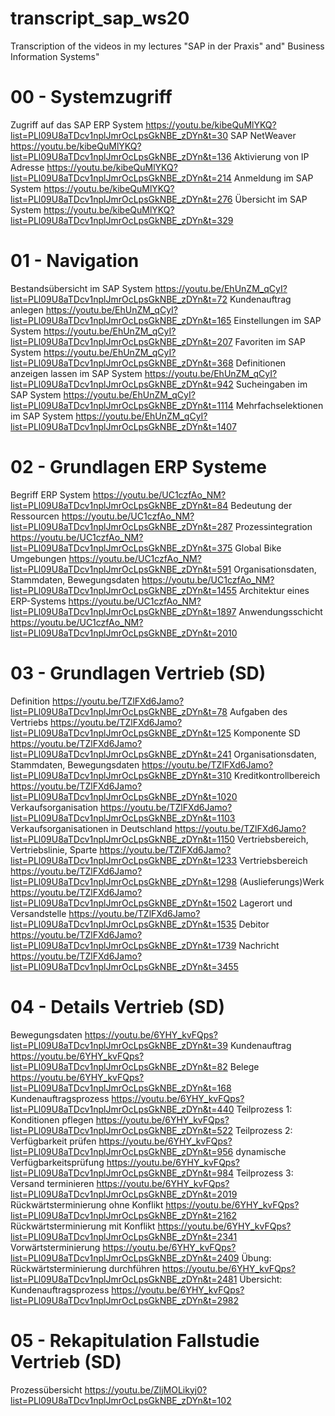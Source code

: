 # transcript_sap_ws20
Transcription of the videos in my lectures "SAP in der Praxis" and" Business Information Systems"
# 00 - Systemzugriff 
Zugriff auf das SAP ERP System https://youtu.be/kibeQuMlYKQ?list=PLl09U8aTDcv1nplJmrOcLpsGkNBE_zDYn&t=30
SAP NetWeaver https://youtu.be/kibeQuMlYKQ?list=PLl09U8aTDcv1nplJmrOcLpsGkNBE_zDYn&t=136
Aktivierung von IP Adresse https://youtu.be/kibeQuMlYKQ?list=PLl09U8aTDcv1nplJmrOcLpsGkNBE_zDYn&t=214
Anmeldung im SAP System https://youtu.be/kibeQuMlYKQ?list=PLl09U8aTDcv1nplJmrOcLpsGkNBE_zDYn&t=276
Übersicht im SAP System https://youtu.be/kibeQuMlYKQ?list=PLl09U8aTDcv1nplJmrOcLpsGkNBE_zDYn&t=329
# 01 - Navigation 
Bestandsübersicht im SAP System https://youtu.be/EhUnZM_qCyI?list=PLl09U8aTDcv1nplJmrOcLpsGkNBE_zDYn&t=72
Kundenauftrag anlegen https://youtu.be/EhUnZM_qCyI?list=PLl09U8aTDcv1nplJmrOcLpsGkNBE_zDYn&t=165
Einstellungen im SAP System https://youtu.be/EhUnZM_qCyI?list=PLl09U8aTDcv1nplJmrOcLpsGkNBE_zDYn&t=207
Favoriten im SAP System https://youtu.be/EhUnZM_qCyI?list=PLl09U8aTDcv1nplJmrOcLpsGkNBE_zDYn&t=368
Definitionen anzeigen lassen im SAP System https://youtu.be/EhUnZM_qCyI?list=PLl09U8aTDcv1nplJmrOcLpsGkNBE_zDYn&t=942
Sucheingaben im SAP System https://youtu.be/EhUnZM_qCyI?list=PLl09U8aTDcv1nplJmrOcLpsGkNBE_zDYn&t=1114
Mehrfachselektionen im SAP System https://youtu.be/EhUnZM_qCyI?list=PLl09U8aTDcv1nplJmrOcLpsGkNBE_zDYn&t=1407
# 02 - Grundlagen ERP Systeme 
Begriff ERP System https://youtu.be/UC1czfAo_NM?list=PLl09U8aTDcv1nplJmrOcLpsGkNBE_zDYn&t=84
Bedeutung der Ressourcen https://youtu.be/UC1czfAo_NM?list=PLl09U8aTDcv1nplJmrOcLpsGkNBE_zDYn&t=287
Prozessintegration https://youtu.be/UC1czfAo_NM?list=PLl09U8aTDcv1nplJmrOcLpsGkNBE_zDYn&t=375
Global Bike Umgebungen https://youtu.be/UC1czfAo_NM?list=PLl09U8aTDcv1nplJmrOcLpsGkNBE_zDYn&t=591
Organisationsdaten, Stammdaten, Bewegungsdaten https://youtu.be/UC1czfAo_NM?list=PLl09U8aTDcv1nplJmrOcLpsGkNBE_zDYn&t=1455
Architektur eines ERP-Systems https://youtu.be/UC1czfAo_NM?list=PLl09U8aTDcv1nplJmrOcLpsGkNBE_zDYn&t=1897
Anwendungsschicht https://youtu.be/UC1czfAo_NM?list=PLl09U8aTDcv1nplJmrOcLpsGkNBE_zDYn&t=2010
# 03 - Grundlagen Vertrieb (SD) 
Definition https://youtu.be/TZlFXd6Jamo?list=PLl09U8aTDcv1nplJmrOcLpsGkNBE_zDYn&t=78
Aufgaben des Vertriebs https://youtu.be/TZlFXd6Jamo?list=PLl09U8aTDcv1nplJmrOcLpsGkNBE_zDYn&t=125
Komponente SD https://youtu.be/TZlFXd6Jamo?list=PLl09U8aTDcv1nplJmrOcLpsGkNBE_zDYn&t=241
Organisationsdaten, Stammdaten, Bewegungsdaten https://youtu.be/TZlFXd6Jamo?list=PLl09U8aTDcv1nplJmrOcLpsGkNBE_zDYn&t=310
Kreditkontrollbereich https://youtu.be/TZlFXd6Jamo?list=PLl09U8aTDcv1nplJmrOcLpsGkNBE_zDYn&t=1020
Verkaufsorganisation https://youtu.be/TZlFXd6Jamo?list=PLl09U8aTDcv1nplJmrOcLpsGkNBE_zDYn&t=1103
Verkaufsorganisationen in Deutschland https://youtu.be/TZlFXd6Jamo?list=PLl09U8aTDcv1nplJmrOcLpsGkNBE_zDYn&t=1150
Vertriebsbereich, Vertriebslinie, Sparte https://youtu.be/TZlFXd6Jamo?list=PLl09U8aTDcv1nplJmrOcLpsGkNBE_zDYn&t=1233
Vertriebsbereich https://youtu.be/TZlFXd6Jamo?list=PLl09U8aTDcv1nplJmrOcLpsGkNBE_zDYn&t=1298
(Auslieferungs)Werk https://youtu.be/TZlFXd6Jamo?list=PLl09U8aTDcv1nplJmrOcLpsGkNBE_zDYn&t=1502
Lagerort und Versandstelle https://youtu.be/TZlFXd6Jamo?list=PLl09U8aTDcv1nplJmrOcLpsGkNBE_zDYn&t=1535
Debitor https://youtu.be/TZlFXd6Jamo?list=PLl09U8aTDcv1nplJmrOcLpsGkNBE_zDYn&t=1739
Nachricht https://youtu.be/TZlFXd6Jamo?list=PLl09U8aTDcv1nplJmrOcLpsGkNBE_zDYn&t=3455
# 04 - Details Vertrieb (SD) 
Bewegungsdaten https://youtu.be/6YHY_kvFQps?list=PLl09U8aTDcv1nplJmrOcLpsGkNBE_zDYn&t=39
Kundenauftrag https://youtu.be/6YHY_kvFQps?list=PLl09U8aTDcv1nplJmrOcLpsGkNBE_zDYn&t=82
Belege https://youtu.be/6YHY_kvFQps?list=PLl09U8aTDcv1nplJmrOcLpsGkNBE_zDYn&t=168
Kundenauftragsprozess https://youtu.be/6YHY_kvFQps?list=PLl09U8aTDcv1nplJmrOcLpsGkNBE_zDYn&t=440
Teilprozess 1: Konditionen pflegen https://youtu.be/6YHY_kvFQps?list=PLl09U8aTDcv1nplJmrOcLpsGkNBE_zDYn&t=522
Teilprozess 2: Verfügbarkeit prüfen https://youtu.be/6YHY_kvFQps?list=PLl09U8aTDcv1nplJmrOcLpsGkNBE_zDYn&t=956
dynamische Verfügbarkeitsprüfung https://youtu.be/6YHY_kvFQps?list=PLl09U8aTDcv1nplJmrOcLpsGkNBE_zDYn&t=984
Teilprozess 3: Versand terminieren https://youtu.be/6YHY_kvFQps?list=PLl09U8aTDcv1nplJmrOcLpsGkNBE_zDYn&t=2019
Rückwärtsterminierung ohne Konflikt https://youtu.be/6YHY_kvFQps?list=PLl09U8aTDcv1nplJmrOcLpsGkNBE_zDYn&t=2162
Rückwärtsterminierung mit Konflikt https://youtu.be/6YHY_kvFQps?list=PLl09U8aTDcv1nplJmrOcLpsGkNBE_zDYn&t=2341
Vorwärtsterminierung https://youtu.be/6YHY_kvFQps?list=PLl09U8aTDcv1nplJmrOcLpsGkNBE_zDYn&t=2409
Übung: Rückwärtsterminierung durchführen https://youtu.be/6YHY_kvFQps?list=PLl09U8aTDcv1nplJmrOcLpsGkNBE_zDYn&t=2481
Übersicht: Kundenauftragsprozess https://youtu.be/6YHY_kvFQps?list=PLl09U8aTDcv1nplJmrOcLpsGkNBE_zDYn&t=2982
# 05 - Rekapitulation Fallstudie Vertrieb (SD) 
Prozessübersicht https://youtu.be/ZljMOLikyj0?list=PLl09U8aTDcv1nplJmrOcLpsGkNBE_zDYn&t=102
















